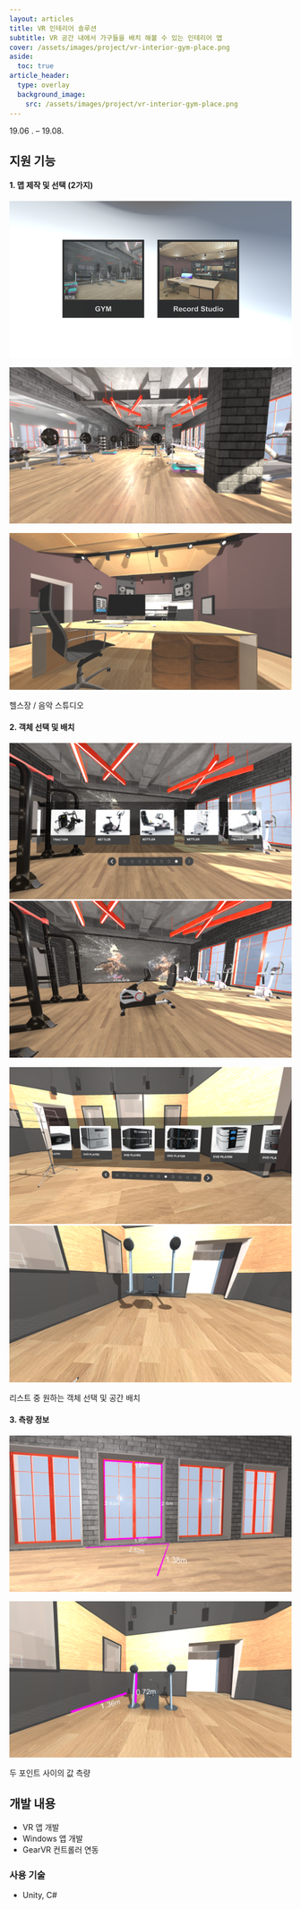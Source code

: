 ```yaml
---
layout: articles
title: VR 인테리어 솔루션
subtitle: VR 공간 내에서 가구들을 배치 해볼 수 있는 인테리어 앱
cover: /assets/images/project/vr-interior-gym-place.png
aside:
  toc: true
article_header:
  type: overlay
  background_image:
    src: /assets/images/project/vr-interior-gym-place.png
---
```


<div class="article__content" markdown="1">

19.06 . –  19.08.

## 지원 기능

#### 1. 맵 제작 및 선택 (2가지)

![](/assets/images/project/vr-interior-main-menu.png)

![](/assets/images/project/vr-interior-gym.png)

![](/assets/images/project/vr-interior-studio.png)

헬스장 / 음악 스튜디오

#### 2. 객체 선택 및 배치

![](/assets/images/project/vr-interior-gym-menu.png)
![](/assets/images/project/vr-interior-gym-place.png)

![](/assets/images/project/vr-interior-studio-menu.png)
![](/assets/images/project/vr-interior-studio-place.png)

리스트 중 원하는 객체 선택 및 공간 배치

#### 3. 측량 정보

![](/assets/images/project/vr-interior-measure.png)

![](/assets/images/project/vr-interior-studio-measure.png)

두 포인트 사이의 값 측량

## 개발 내용

- VR 앱 개발
- Windows 앱 개발
- GearVR 컨트롤러 연동

### 사용 기술

- Unity, C#
